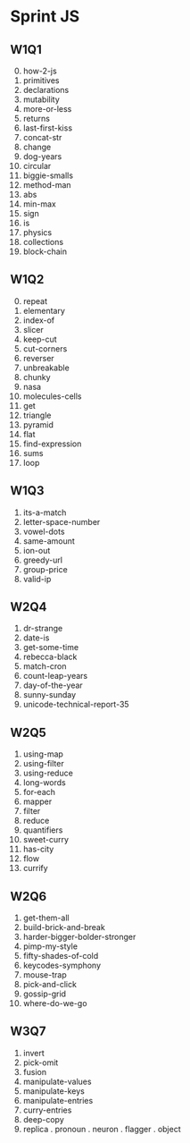 # Sprint JS
## W1Q1
0. how-2-js
1. primitives
2. declarations
3. mutability
4. more-or-less
5. returns
6. last-first-kiss
7. concat-str
8. change
9. dog-years
10. circular
11. biggie-smalls
12. method-man
13. abs
14. min-max
15. sign
16. is
17. physics
18. collections
19. block-chain


## W1Q2
0. repeat
1. elementary
2. index-of
3. slicer
4. keep-cut
5. cut-corners
6. reverser
7. unbreakable
8. chunky
9. nasa
10. molecules-cells
11. get
12. triangle
13. pyramid
14. flat
15. find-expression
16. sums
17. loop

## W1Q3
1. its-a-match
2. letter-space-number
3. vowel-dots
4. same-amount
5. ion-out
6. greedy-url
7. group-price
8. valid-ip

## W2Q4
1. dr-strange
2. date-is
3. get-some-time
4. rebecca-black
5. match-cron
6. count-leap-years
7. day-of-the-year
8. sunny-sunday
9. unicode-technical-report-35

## W2Q5
1. using-map
2. using-filter
3. using-reduce
4. long-words
5. for-each
6. mapper
7. filter
8. reduce
9. quantifiers
10. sweet-curry
11. has-city
12. flow
13. currify

## W2Q6
1. get-them-all
2. build-brick-and-break
3. harder-bigger-bolder-stronger
4. pimp-my-style
5. fifty-shades-of-cold
6. keycodes-symphony
7. mouse-trap
8. pick-and-click
9. gossip-grid
10. where-do-we-go

## W3Q7
1. invert
2. pick-omit
3. fusion
4. manipulate-values
5. manipulate-keys
6. manipulate-entries
7. curry-entries
8. deep-copy
9. replica
. pronoun
. neuron
. flagger
. object


